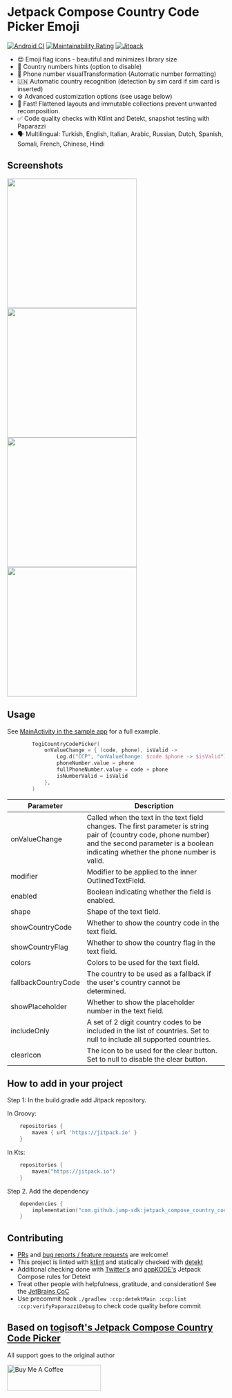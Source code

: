 # Jetpack Compose Country Code Picker Emoji

[![Android CI](https://github.com/jump-sdk/jetpack_compose_country_code_picker_emoji/actions/workflows/android.yml/badge.svg)](https://github.com/jump-sdk/jetpack_compose_country_code_picker_emoji/actions/workflows/android.yml)
[![Maintainability Rating](https://sonarcloud.io/api/project_badges/measure?project=jump-sdk_jetpack_compose_country_code_picker_emoji&metric=sqale_rating)](https://sonarcloud.io/summary/new_code?id=jump-sdk_jetpack_compose_country_code_picker_emoji)
[![Jitpack](https://jitpack.io/v/jump-sdk/jetpack_compose_country_code_picker_emoji.svg)](https://jitpack.io/#jump-sdk/jetpack_compose_country_code_picker_emoji)

* 😍 Emoji flag icons - beautiful and minimizes library size
* 🤔 Country numbers hints (option to disable)
* 🔢 Phone number visualTransformation (Automatic number formatting)
* 🇺🇳 Automatic country recognition (detection by sim card if sim card is inserted)
* ⚙️ Advanced customization options (see usage below)
* 🏁 Fast! Flattened layouts and immutable collections prevent unwanted recomposition.
* ✅ Code quality checks with Ktlint and Detekt, snapshot testing with Paparazzi
* 🗣 Multilingual: Turkish, English, Italian, Arabic, Russian, Dutch, Spanish, Somali, French, Chinese, Hindi

## Screenshots

<div class="row">
  <img src="screenshots/1.png" width="300"> 
  <img src="screenshots/2.png" width="300"> 
  <img src="screenshots/3.png" width="300"> 
  <img src="screenshots/4.png" width="300"> 
 </div>



## Usage


See [MainActivity in the sample app](https://github.com/jump-sdk/jetpack_compose_country_code_picker_emoji/blob/master/app/src/main/java/com/togitech/togii/MainActivity.kt) for a full example.

```kotlin 
        TogiCountryCodePicker(
            onValueChange = { (code, phone), isValid ->
                Log.d("CCP", "onValueChange: $code $phone -> $isValid")
                phoneNumber.value = phone
                fullPhoneNumber.value = code + phone
                isNumberValid = isValid
            },
        )
```


| Parameter       | Description                                                                                                                                                                                            |
|-----------------|--------------------------------------------------------------------------------------------------------------------------------------------------------------------------------------------------------|
| onValueChange   | Called when the text in the text field changes. The first parameter is string pair of (country code, phone number) and the second parameter is a boolean indicating whether the phone number is valid. |
| modifier        | Modifier to be applied to the inner OutlinedTextField.                                                                                                                                                 |
| enabled         | Boolean indicating whether the field is enabled.                                                                                                                                                       |
| shape           | Shape of the text field.                                                                                                                                                                               |
| showCountryCode | Whether to show the country code in the text field.                                                                                                                                                    |
| showCountryFlag | Whether to show the country flag in the text field.                                                                                                                                                    |
| colors          | Colors to be used for the text field.                                                                                                                                                                  |
| fallbackCountryCode | The country to be used as a fallback if the user's country cannot be determined.                                                                                                                       |
| showPlaceholder | Whether to show the placeholder number in the text field.                                                                                                                                              |
| includeOnly     | A set of 2 digit country codes to be included in the list of countries. Set to null to include all supported countries.                                                                                |
| clearIcon       | The icon to be used for the clear button. Set to null to disable the clear button.                                                                                                                     |


## How to add in your project

Step 1: In the build.gradle add Jitpack repository.

In Groovy:

```groovy
    repositories {
        maven { url 'https://jitpack.io' }
    }

```

In Kts:

```kotlin
    repositories {
        maven("https://jitpack.io")
    }

```

Step 2. Add the dependency

```kotlin 
	dependencies {
	    implementation("com.github.jump-sdk:jetpack_compose_country_code_picker_emoji:2.0.8")
	}  
```

## Contributing

* [PRs](https://github.com/jump-sdk/jetpack_compose_country_code_picker_emoji/pulls) and [bug reports / feature requests](https://github.com/jump-sdk/jetpack_compose_country_code_picker_emoji/issues) are welcome!
* This project is linted with [ktlint](https://github.com/pinterest/ktlint) and statically checked with [detekt](https://github.com/detekt/detekt)
* Additional checking done with [Twitter's](https://twitter.github.io/compose-rules/detekt/) and [appKODE's](https://github.com/appKODE/detekt-rules-compose) Jetpack Compose rules for Detekt
* Treat other people with helpfulness, gratitude, and consideration! See the [JetBrains CoC](https://confluence.jetbrains.com/display/ALL/JetBrains+Open+Source+and+Community+Code+of+Conduct)
* Use precommit hook `./gradlew :ccp:detektMain :ccp:lint :ccp:verifyPaparazziDebug` to check code quality before commit


## Based on [togisoft's Jetpack Compose Country Code Picker](https://github.com/togisoft/jetpack_compose_country_code_picker)

All support goes to the original author

<a href="https://www.buymeacoffee.com/togitech" target="_blank"><img src="https://cdn.buymeacoffee.com/buttons/v2/default-yellow.png" alt="Buy Me A Coffee" style="height: 60px !important;width: 217px !important;" ></a>